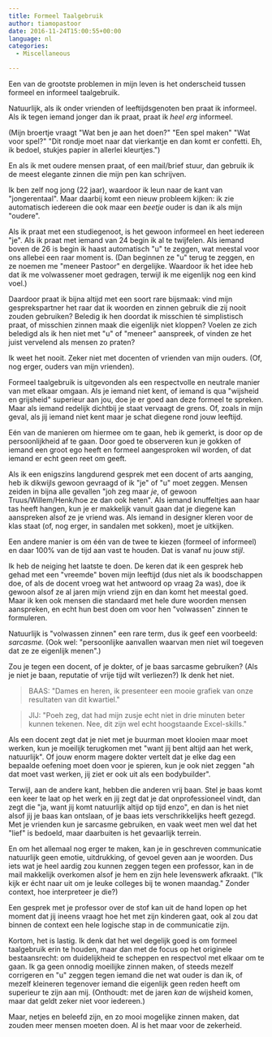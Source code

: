 ```yaml
---
title: Formeel Taalgebruik
author: tiamopastoor
date: 2016-11-24T15:00:55+00:00
language: nl
categories:
  - Miscellaneous

---
```

Een van de grootste problemen in mijn leven is het onderscheid tussen formeel en informeel taalgebruik.

Natuurlijk, als ik onder vrienden of leeftijdsgenoten ben praat ik informeel. Als ik tegen iemand jonger dan ik praat, praat ik _heel erg_ informeel.

(Mijn broertje vraagt "Wat ben je aan het doen?" "Een spel maken" "Wat voor spel?" "Dit rondje moet naar dat vierkantje en dan komt er confetti. Eh, ik bedoel, stukjes papier in allerlei kleurtjes.")

En als ik met oudere mensen praat, of een mail/brief stuur, dan gebruik ik de meest elegante zinnen die mijn pen kan schrijven.<!--more-->

Ik ben zelf nog jong (22 jaar), waardoor ik leun naar de kant van "jongerentaal". Maar daarbij komt een nieuw probleem kijken: ik zie automatisch iedereen die ook maar een _beetje_ ouder is dan ik als mijn "oudere".

Als ik praat met een studiegenoot, is het gewoon informeel en heet iedereen "je". Als ik praat met iemand van 24 begin ik al te twijfelen. Als iemand boven de 26 is begin ik haast automatisch "u" te zeggen, wat meestal voor ons allebei een raar moment is. (Dan beginnen ze "u" terug te zeggen, en ze noemen me "meneer Pastoor" en dergelijke. Waardoor ik het idee heb dat ik me volwassener moet gedragen, terwijl ik me eigenlijk nog een kind voel.)

Daardoor praat ik bijna altijd met een soort rare bijsmaak: vind mijn gesprekspartner het raar dat ik woorden en zinnen gebruik die zij nooit zouden gebruiken? Beledig ik hen doordat ik misschien té simplistisch praat, of misschien zinnen maak die eigenlijk niet kloppen? Voelen ze zich beledigd als ik hen niet met "u" of "meneer" aanspreek, of vinden ze het juist vervelend als mensen zo praten?

Ik weet het nooit. Zeker niet met docenten of vrienden van mijn ouders. (Of, nog erger, ouders van mijn vrienden).

Formeel taalgebruik is uitgevonden als een respectvolle en neutrale manier van met elkaar omgaan. Als je iemand niet kent, of iemand is qua "wijsheid en grijsheid" superieur aan jou, doe je er goed aan deze formeel te spreken. Maar als iemand redelijk dichtbij je staat vervaagt de grens. Of, zoals in mijn geval, als jij iemand niet kent maar je schat diegene rond jouw leeftijd.

Eén van de manieren om hiermee om te gaan, heb ik gemerkt, is door op de persoonlijkheid af te gaan. Door goed te observeren kun je gokken of iemand een groot ego heeft en formeel aangesproken wil worden, of dat iemand er echt geen reet om geeft.

Als ik een enigszins langdurend gesprek met een docent of arts aanging, heb ik dikwijls gewoon gevraagd of ik "je" of "u" moet zeggen. Mensen zeiden in bijna alle gevallen "joh zeg maar _je_, of gewoon Truus/Willem/Henk/hoe ze dan ook heten". Als iemand knuffeltjes aan haar tas heeft hangen, kun je er makkelijk vanuit gaan dat je diegene kan aanspreken alsof ze je vriend was. Als iemand in designer kleren voor de klas staat (of, nog erger, in sandalen met sokken), moet je uitkijken.

Een andere manier is om één van de twee te kiezen (formeel of informeel) en daar 100% van de tijd aan vast te houden. Dat is vanaf nu jouw _stijl_.

Ik heb de neiging het laatste te doen. De keren dat ik een gesprek heb gehad met een "vreemde" boven mijn leeftijd (dus niet als ik boodschappen doe, of als de docent vroeg wat het antwoord op vraag 2a was), doe ik gewoon alsof ze al jaren mijn vriend zijn en dan komt het meestal goed. Maar ik ken ook mensen die standaard met hele dure woorden mensen aanspreken, en echt hun best doen om voor hen "volwassen" zinnen te formuleren.

Natuurlijk is "volwassen zinnen" een rare term, dus ik geef een voorbeeld: _sarcasme._ (Ook wel: "persoonlijke aanvallen waarvan men niet wil toegeven dat ze ze eigenlijk menen".)

Zou je tegen een docent, of je dokter, of je baas sarcasme gebruiken? (Als je niet je baan, reputatie of vrije tijd wilt verliezen?) Ik denk het niet.

> BAAS: "Dames en heren, ik presenteer een mooie grafiek van onze resultaten van dit kwartiel."

> JIJ: "Poeh zeg, dat had mijn zusje echt niet in drie minuten beter kunnen tekenen. Nee, dit zijn wel echt hoogstaande Excel-skills."

Als een docent zegt dat je niet met je buurman moet klooien maar moet werken, kun je moeilijk terugkomen met "want jij bent altijd aan het werk, natuurlijk". Of jouw enorm magere dokter vertelt dat je elke dag een bepaalde oefening moet doen voor je spieren, kun je ook niet zeggen "ah dat moet vast werken, jij ziet er ook uit als een bodybuilder".

Terwijl, aan de andere kant, hebben die anderen vrij baan. Stel je baas komt een keer te laat op het werk en jij zegt dat je dat onprofessioneel vindt, dan zegt die "ja, want jij komt natuurlijk altijd op tijd enzo", en dan is het niet alsof jij je baas kan ontslaan, of je baas iets verschrikkelijks heeft gezegd. Met je vrienden kun je sarcasme gebruiken, en vaak weet men wel dat het "lief" is bedoeld, maar daarbuiten is het gevaarlijk terrein.

En om het allemaal nog erger te maken, kan je in geschreven communicatie natuurlijk geen emotie, uitdrukking, of gevoel geven aan je woorden. Dus iets wat je heel aardig zou kunnen zeggen tegen een professor, kan in de mail makkelijk overkomen alsof je hem en zijn hele levenswerk afkraakt. ("Ik kijk er écht naar uit om je leuke colleges bij te wonen maandag." Zonder context, hoe interpreteer je die?)

Een gesprek met je professor over de stof kan uit de hand lopen op het moment dat jij ineens vraagt hoe het met zijn kinderen gaat, ook al zou dat binnen de context een hele logische stap in de communicatie zijn.

Kortom, het is lastig. Ik denk dat het wel degelijk goed is om formeel taalgebruik erin te houden, maar dan met de focus op het originele bestaansrecht: om duidelijkheid te scheppen en respectvol met elkaar om te gaan. Ik ga geen onnodig moeilijke zinnen maken, of steeds mezelf corrigeren en "u" zeggen tegen iemand die net wat ouder is dan ik, of mezelf kleineren tegenover iemand die eigenlijk geen reden heeft om superieur te zijn aan mij. (Onthoudt: met de jaren _kan_ de wijsheid komen, maar dat geldt zeker niet voor iedereen.)

Maar, netjes en beleefd zijn, en zo mooi mogelijke zinnen maken, dat zouden meer mensen moeten doen. Al is het maar voor de zekerheid.